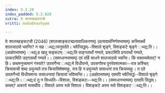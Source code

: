 ```yaml
---
index: 5.2.28
index_padded: 5.2.028
sutra: वेः शालच्छङ्कटचौ
vritti: mahabhashyam

---
```

 वेः शालच्छङ्कटचौ (2046) (शालच्शङ्कटच्प्रत्ययाधिकरणम्) (प्रत्ययार्थनिर्णयभाष्यम्) कस्मिन्नर्थे शालजादयो भवन्ति? न सह ःथ्द्य;त्यनुवर्तते। भवेत्सिद्धम्--विशाले शृङ्गे, विशङ्कटे श्रृङ्गे ःथ्द्य;ति।। (आक्षेपभाष्यम्) ःथ्द्य;ह खलु सङ्कटम् ःथ्द्य;ति सङ्गतार्थो गम्यते, प्रकटमिति प्रगतार्थो गम्यते, उत्कटमिति उद्गतार्थो गम्यते।। (समाधानभाष्यम्) एवं तर्हि साधने शालजादयो भवन्ति। किं वक्तव्यमेतत्? न हि। कथमनुच्यमानं गंस्यते? उपसर्गेभ्य ःथ्द्य;मे विधीयन्ते, उपसर्गाश्च पुनरेवमात्मकाः--यत्र कश्चित् क्रियावाची शब्दः प्रयुज्यते तत्र क्रियाविशेषमाहुः, यत्र हि न प्रयुज्यते ससाधनां तत्र क्रियामाहुः। त एते उपसर्गेभ्यो विधीयमानाः ससाधनायां क्रियायां भविष्यन्ति।। (आक्षेपभाष्यम्) एवमपि भवेत्सिद्धं--विशाले श्रृङ्गे ःथ्द्य;ति। ःथ्द्य;दं तु न सिध्यति--विशालः, विशङ्कटः--ःथ्द्य;ति।। (समाधानभाष्यम्) एतदपि सिद्धम्। कथम्? अकारो मत्वर्थीयः। विशाले अस्य स्तो विशालः। विशङ्कटे अस्य स्तो विशङ्कट ःथ्द्य;ति।। 